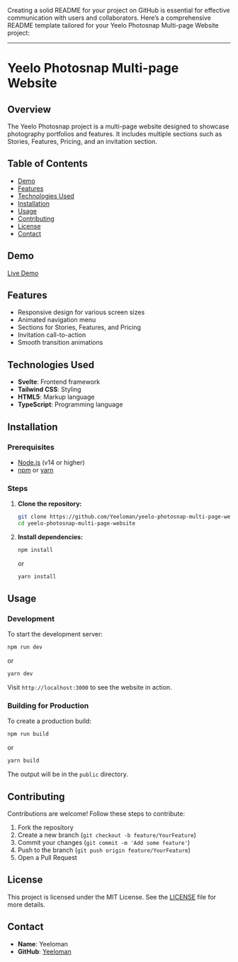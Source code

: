 Creating a solid README for your project on GitHub is essential for effective communication with users and collaborators. Here’s a comprehensive README template tailored for your Yeelo Photosnap Multi-page Website project:

---

# Yeelo Photosnap Multi-page Website

## Overview

The Yeelo Photosnap project is a multi-page website designed to showcase photography portfolios and features. It includes multiple sections such as Stories, Features, Pricing, and an invitation section.

## Table of Contents

- [Demo](#demo)
- [Features](#features)
- [Technologies Used](#technologies-used)
- [Installation](#installation)
- [Usage](#usage)
- [Contributing](#contributing)
- [License](#license)
- [Contact](#contact)

## Demo

[Live Demo](https://yeelo-photosnap-multi-page-website.vercel.app/)

## Features

- Responsive design for various screen sizes
- Animated navigation menu
- Sections for Stories, Features, and Pricing
- Invitation call-to-action
- Smooth transition animations

## Technologies Used

- **Svelte**: Frontend framework
- **Tailwind CSS**: Styling
- **HTML5**: Markup language
- **TypeScript**: Programming language

## Installation

### Prerequisites

- [Node.js](https://nodejs.org/) (v14 or higher)
- [npm](https://www.npmjs.com/) or [yarn](https://yarnpkg.com/)

### Steps

1. **Clone the repository:**

    ```sh
    git clone https://github.com/Yeeloman/yeelo-photosnap-multi-page-website.git
    cd yeelo-photosnap-multi-page-website
    ```

2. **Install dependencies:**

    ```sh
    npm install
    ```

    or

    ```sh
    yarn install
    ```

## Usage

### Development

To start the development server:

```sh
npm run dev
```

or

```sh
yarn dev
```

Visit `http://localhost:3000` to see the website in action.

### Building for Production

To create a production build:

```sh
npm run build
```

or

```sh
yarn build
```

The output will be in the `public` directory.

## Contributing

Contributions are welcome! Follow these steps to contribute:

1. Fork the repository
2. Create a new branch (`git checkout -b feature/YourFeature`)
3. Commit your changes (`git commit -m 'Add some feature'`)
4. Push to the branch (`git push origin feature/YourFeature`)
5. Open a Pull Request

## License

This project is licensed under the MIT License. See the [LICENSE](LICENSE) file for more details.

## Contact

- **Name**: Yeeloman
- **GitHub**: [Yeeloman](https://github.com/Yeeloman)


